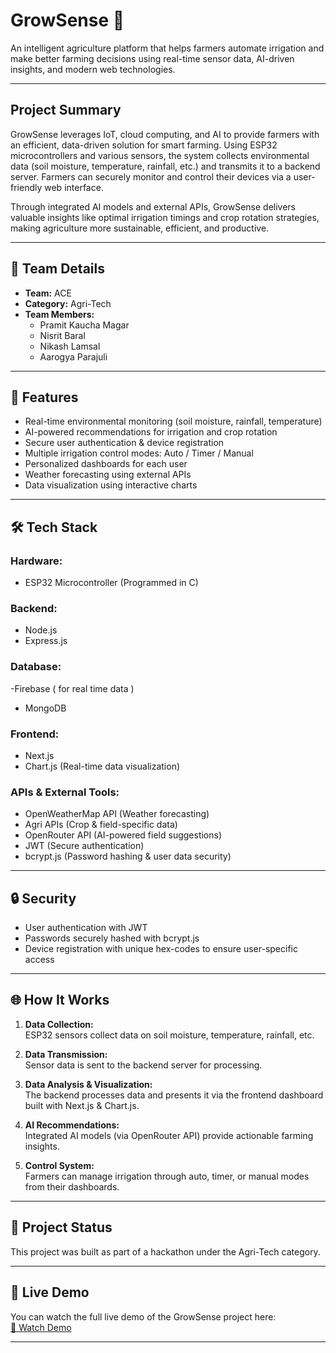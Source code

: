 # GrowSense 🌿

An intelligent agriculture platform that helps farmers automate irrigation and make better farming decisions using real-time sensor data, AI-driven insights, and modern web technologies.

---

## Project Summary

GrowSense leverages IoT, cloud computing, and AI to provide farmers with an efficient, data-driven solution for smart farming. Using ESP32 microcontrollers and various sensors, the system collects environmental data (soil moisture, temperature, rainfall, etc.) and transmits it to a backend server. Farmers can securely monitor and control their devices via a user-friendly web interface.

Through integrated AI models and external APIs, GrowSense delivers valuable insights like optimal irrigation timings and crop rotation strategies, making agriculture more sustainable, efficient, and productive.

---

## 👥 Team Details

- **Team:** ACE
- **Category:** Agri-Tech
- **Team Members:**
  - Pramit Kaucha Magar
  - Nisrit Baral
  - Nikash Lamsal
  - Aarogya Parajuli


---

## 🔧 Features

- Real-time environmental monitoring (soil moisture, rainfall, temperature)
- AI-powered recommendations for irrigation and crop rotation
- Secure user authentication & device registration
- Multiple irrigation control modes: Auto / Timer / Manual
- Personalized dashboards for each user
- Weather forecasting using external APIs
- Data visualization using interactive charts

---

## 🛠️ Tech Stack

### Hardware:
- ESP32 Microcontroller (Programmed in C)

### Backend:
- Node.js
- Express.js

### Database:
-Firebase ( for real time data )
- MongoDB

### Frontend:
- Next.js
- Chart.js (Real-time data visualization)

### APIs & External Tools:
- OpenWeatherMap API (Weather forecasting)
- Agri APIs (Crop & field-specific data)
- OpenRouter API (AI-powered field suggestions)
- JWT (Secure authentication)
- bcrypt.js (Password hashing & user data security)

---

## 🔒 Security

- User authentication with JWT
- Passwords securely hashed with bcrypt.js
- Device registration with unique hex-codes to ensure user-specific access

---

## 🌐 How It Works

1. **Data Collection:**  
   ESP32 sensors collect data on soil moisture, temperature, rainfall, etc.
   
2. **Data Transmission:**  
   Sensor data is sent to the backend server for processing.
   
3. **Data Analysis & Visualization:**  
   The backend processes data and presents it via the frontend dashboard built with Next.js & Chart.js.
   
4. **AI Recommendations:**  
   Integrated AI models (via OpenRouter API) provide actionable farming insights.
   
5. **Control System:**  
   Farmers can manage irrigation through auto, timer, or manual modes from their dashboards.

---

## 📂 Project Status

This project was built as part of a hackathon under the Agri-Tech category.

---

## 🎥 Live Demo

You can watch the full live demo of the GrowSense project here:  
[🔗 Watch Demo](https://drive.google.com/drive/folders/1LSUh3TRr3t66L4a3cd3HSwwnqfvzPNMH?usp=sharing)

---
